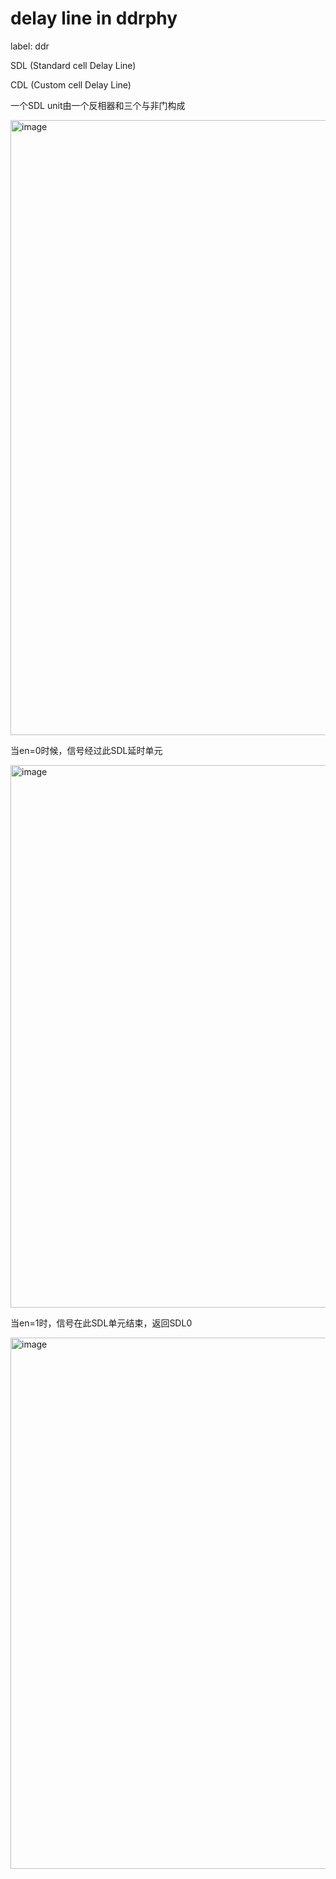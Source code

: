 # delay line in ddrphy
label: ddr

SDL (Standard cell Delay Line)

CDL (Custom cell Delay Line)

一个SDL unit由一个反相器和三个与非门构成

<img width="1466" height="984" alt="image" src="https://github.com/user-attachments/assets/6b7b6835-a9b1-46e0-8e7a-b1bb34321734" />

当en=0时候，信号经过此SDL延时单元

<img width="1317" height="868" alt="image" src="https://github.com/user-attachments/assets/f85c22e8-314f-4c68-9d36-486138624d88" />

当en=1时，信号在此SDL单元结束，返回SDL0

<img width="1247" height="850" alt="image" src="https://github.com/user-attachments/assets/92a63994-0844-4ae2-9940-4834f5d0b797" />


